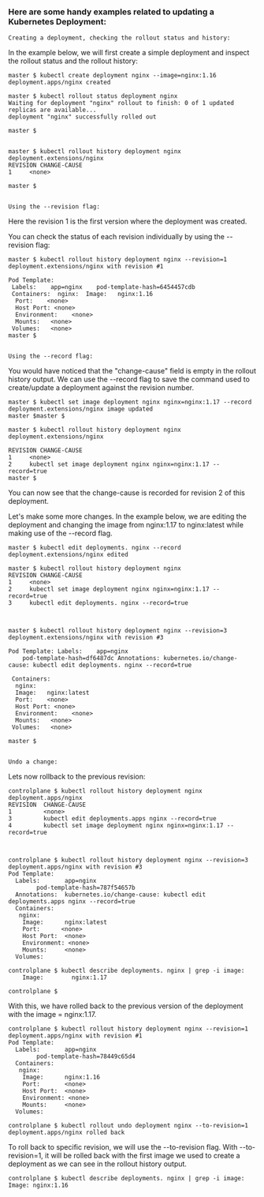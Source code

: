 ### Here are some handy examples related to updating a Kubernetes Deployment:


    Creating a deployment, checking the rollout status and history:

In the example below, we will first create a simple deployment and inspect the rollout status and the rollout history:


    master $ kubectl create deployment nginx --image=nginx:1.16
    deployment.apps/nginx created
     
    master $ kubectl rollout status deployment nginx
    Waiting for deployment "nginx" rollout to finish: 0 of 1 updated replicas are available...
    deployment "nginx" successfully rolled out
     
    master $
     
     
    master $ kubectl rollout history deployment nginx
    deployment.extensions/nginx
    REVISION CHANGE-CAUSE
    1     <none>
     
    master $


    Using the --revision flag:

Here the revision 1 is the first version where the deployment was created.

You can check the status of each revision individually by using the --revision flag:

    master $ kubectl rollout history deployment nginx --revision=1
    deployment.extensions/nginx with revision #1
     
    Pod Template:
     Labels:    app=nginx    pod-template-hash=6454457cdb
     Containers:  nginx:  Image:   nginx:1.16
      Port:    <none>
      Host Port: <none>
      Environment:    <none>
      Mounts:   <none>
     Volumes:   <none>
    master $ 


    Using the --record flag:

You would have noticed that the "change-cause" field is empty in the rollout history output. We can use the --record flag to save the command used to create/update a deployment against the revision number.

    master $ kubectl set image deployment nginx nginx=nginx:1.17 --record
    deployment.extensions/nginx image updated
    master $master $
     
    master $ kubectl rollout history deployment nginx
    deployment.extensions/nginx
     
    REVISION CHANGE-CAUSE
    1     <none>
    2     kubectl set image deployment nginx nginx=nginx:1.17 --record=true
    master $


You can now see that the change-cause is recorded for revision 2 of this deployment.

Let's make some more changes. In the example below, we are editing the deployment and changing the image from nginx:1.17 to nginx:latest while making use of the --record flag.

    master $ kubectl edit deployments. nginx --record
    deployment.extensions/nginx edited
     
    master $ kubectl rollout history deployment nginx
    REVISION CHANGE-CAUSE
    1     <none>
    2     kubectl set image deployment nginx nginx=nginx:1.17 --record=true
    3     kubectl edit deployments. nginx --record=true
     
     
     
    master $ kubectl rollout history deployment nginx --revision=3
    deployment.extensions/nginx with revision #3
     
    Pod Template: Labels:    app=nginx
        pod-template-hash=df6487dc Annotations: kubernetes.io/change-cause: kubectl edit deployments. nginx --record=true
     
     Containers:
      nginx:
      Image:   nginx:latest
      Port:    <none>
      Host Port: <none>
      Environment:    <none>
      Mounts:   <none>
     Volumes:   <none>
     
    master $


    Undo a change:

Lets now rollback to the previous revision:

    controlplane $ kubectl rollout history deployment nginx
    deployment.apps/nginx 
    REVISION  CHANGE-CAUSE
    1         <none>
    3         kubectl edit deployments.apps nginx --record=true
    4         kubectl set image deployment nginx nginx=nginx:1.17 --record=true
     
     
     
    controlplane $ kubectl rollout history deployment nginx --revision=3
    deployment.apps/nginx with revision #3
    Pod Template:
      Labels:       app=nginx
            pod-template-hash=787f54657b
      Annotations:  kubernetes.io/change-cause: kubectl edit deployments.apps nginx --record=true
      Containers:
       nginx:
        Image:      nginx:latest
        Port:      <none> 
        Host Port:  <none>
        Environment: <none>       
        Mounts:     <none>
      Volumes:      
     
    controlplane $ kubectl describe deployments. nginx | grep -i image:
        Image:        nginx:1.17
     
    controlplane $


With this, we have rolled back to the previous version of the deployment with the image = nginx:1.17.

    controlplane $ kubectl rollout history deployment nginx --revision=1
    deployment.apps/nginx with revision #1
    Pod Template:
      Labels:       app=nginx
            pod-template-hash=78449c65d4
      Containers:
       nginx:
        Image:      nginx:1.16
        Port:       <none> 
        Host Port:  <none>
        Environment: <none>     
        Mounts:     <none>
      Volumes:      
     
    controlplane $ kubectl rollout undo deployment nginx --to-revision=1
    deployment.apps/nginx rolled back

To roll back to specific revision, we will use the --to-revision flag.
With --to-revision=1, it will be rolled back with the first image we used to create a deployment as we can see in the rollout history output.

    controlplane $ kubectl describe deployments. nginx | grep -i image:
    Image: nginx:1.16